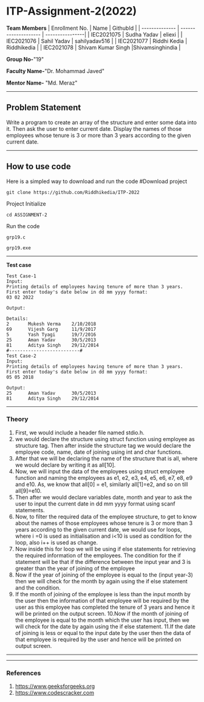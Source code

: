 # ITP-Assignment-2(2022)

**Team Members**
|   Enrollment No.  |   Name                    | GithubId        |
|   --------------  |   --------------------    | ----------------|
|    IEC2021075     |   Sudha Yadav             |     eliexi      |
|    IEC2021076     |   Sahil Yadav             | sahilyadav516   |
|    IEC2021077     |   Riddhi Kedia            |  Riddhikedia    |
|    IEC2021078     |   Shivam Kumar Singh      |Shivamsinghindia |


**Group No-**"19"

**Faculty Name-**"Dr. Mohammad Javed"

**Mentor Name-** "Md. Meraz"

---
## Problem Statement
Write a program to create an array of the structure and enter some data into it. Then ask the user to enter current date. Display the names of those employees whose tenure is 3 or more than 3 years according to the given current date.

---
## How to use code
Here is a simpled way to download and run the code 
#Download project
```
git clone https://github.com/Riddhikedia/ITP-2022
```
Project Initialize 
```
cd ASSIGNMENT-2
```


Run the code
```
grp19.c
```
```
grp19.exe
```
---
**Test case**

```
Test Case-1
Input:
Printing details of employees having tenure of more than 3 years.
First enter today's date below in dd mm yyyy format:
03 02 2022

Output:

Details:
2       Mukesh Verma    2/10/2018 
69      Vijesh Garg     11/9/2017 
5       Yash Tyagi      19/7/2016 
25      Aman Yadav      30/5/2013 
81      Aditya Singh    29/12/2014
#--------------------------#
Test Case-2
Input:
Printing details of employees having tenure of more than 3 years.
First enter today's date below in dd mm yyyy format:
05 05 2018

Output:
25      Aman Yadav      30/5/2013 
81      Aditya Singh    29/12/2014
```

---

### Theory


1. First, we would include a header file named stdio.h.
2. we would declare the structure using struct function using employee as structure tag. Then after inside the structure tag we would declare the employee code, name, date of joining using int and char functions. 
3. After that we will be declaring the name of the structure that is all, where we would declare by writing it as all[10]. 
4. Now, we will input the data of the employees using struct employee function and naming the employees as e1, e2, e3, e4, e5, e6, e7, e8, e9 and e10. As, we know that all[0] = e1, similarly all[1]=e2, and so on till all[9]=e10.
5. Then after we would declare variables date, month and year to ask the user to input the current date in dd mm yyyy format using scanf statements. 
6. Now, to filter the required data of the employee structure, to get to know about the names of those employees whose tenure is 3 or more than 3 years according to the given current date, we would use for loops, where i =0 is used as initialisation and i<10 is used as condition for the loop, also i++ is used as change. 
7. Now inside this for loop we will be using if else statements for retrieving the required information of the employees. The condition for the if statement will be that if the difference between the input year and 3 is greater than the year of joining of the employee 
8. Now if the year of joining of the employee is equal to the (input year-3) then we will check for the month by again using the if else statement and the condition.
9. If the month of joining of the employee is less than the input month by the user then the information of that employee will be required by the user as this employee has completed the tenure of 3 years and hence it will be printed on the output screen.
10.Now if the month of joining of the employee is equal to the month which the user has input, then we will check for the date by again using the if else statement.
11.If the date of joining is less or equal to the input date by the user then the data of that employee is required by the user and hence will be printed on output screen. 
---




---

### References
1. https://www.geeksforgeeks.org 
2. https://www.codescracker.com
